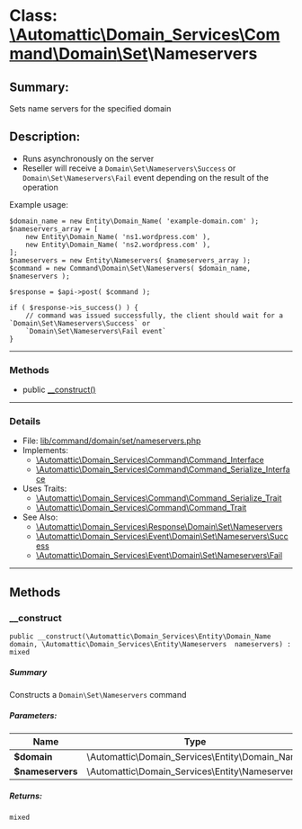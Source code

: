 # Class: [\Automattic](../namespaces/automattic.md)[\Domain_Services](../namespaces/automattic-domain-services.md)[\Command](../namespaces/automattic-domain-services-command.md)[\Domain](../namespaces/automattic-domain-services-command-domain.md)[\Set](../namespaces/automattic-domain-services-command-domain-set.md)\Nameservers

## Summary:

Sets name servers for the specified domain

## Description:

- Runs asynchronously on the server
- Reseller will receive a `Domain\Set\Nameservers\Success` or `Domain\Set\Nameservers\Fail` event depending on the
  result of the operation

Example usage:

```
$domain_name = new Entity\Domain_Name( 'example-domain.com' );
$nameservers_array = [
    new Entity\Domain_Name( 'ns1.wordpress.com' ),
    new Entity\Domain_Name( 'ns2.wordpress.com' ),
];
$nameservers = new Entity\Nameservers( $nameservers_array );
$command = new Command\Domain\Set\Nameservers( $domain_name, $nameservers );

$response = $api->post( $command );

if ( $response->is_success() ) {
    // command was issued successfully, the client should wait for a `Domain\Set\Nameservers\Success` or
    `Domain\Set\Nameservers\Fail event`
}
```


---

### Methods

* public [__construct()](#method___construct)

---

### Details

* File: [lib/command/domain/set/nameservers.php](../../lib/command/domain/set/nameservers.php)
* Implements:
  * [\Automattic\Domain_Services\Command\Command_Interface](../classes/Automattic-Domain-Services-Command-Command-Interface.md)
  * [\Automattic\Domain_Services\Command\Command_Serialize_Interface](../classes/Automattic-Domain-Services-Command-Command-Serialize-Interface.md)
* Uses Traits:
  * [\Automattic\Domain_Services\Command\Command_Serialize_Trait](../classes/Automattic-Domain-Services-Command-Command-Serialize-Trait.md)
  * [\Automattic\Domain_Services\Command\Command_Trait](../classes/Automattic-Domain-Services-Command-Command-Trait.md)
* See Also:
  * [\Automattic\Domain_Services\Response\Domain\Set\Nameservers](../classes/Automattic-Domain-Services-Response-Domain-Set-Nameservers.md)
  * [\Automattic\Domain_Services\Event\Domain\Set\Nameservers\Success](../classes/Automattic-Domain-Services-Event-Domain-Set-Nameservers-Success.md)
  * [\Automattic\Domain_Services\Event\Domain\Set\Nameservers\Fail](../classes/Automattic-Domain-Services-Event-Domain-Set-Nameservers-Fail.md)

---

## Methods

<a id="method___construct"></a>
### __construct

```
public __construct(\Automattic\Domain_Services\Entity\Domain_Name  domain, \Automattic\Domain_Services\Entity\Nameservers  nameservers) : mixed
```

##### Summary

Constructs a `Domain\Set\Nameservers` command

##### Parameters:

| Name | Type | Default |
|------|------|---------|
| **$domain** | \Automattic\Domain_Services\Entity\Domain_Name |  |
| **$nameservers** | \Automattic\Domain_Services\Entity\Nameservers |  |

##### Returns:

```
mixed
```

